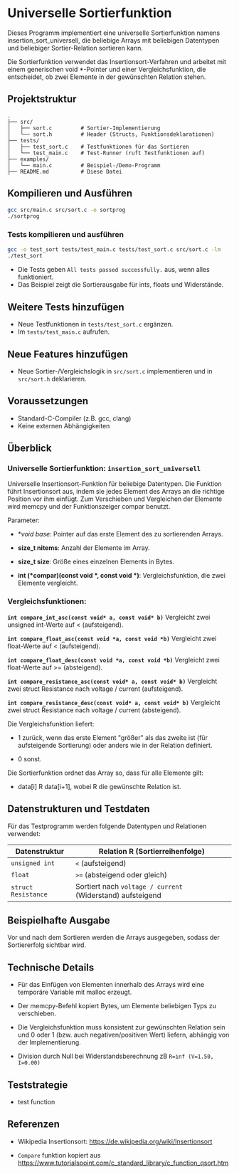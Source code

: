 # Universelle Sortierfunktion

Dieses Programm implementiert eine universelle Sortierfunktion namens insertion_sort_universell, die beliebige Arrays mit beliebigen Datentypen und beliebiger Sortier-Relation sortieren kann.

Die Sortierfunktion verwendet das Insertionsort-Verfahren und arbeitet mit einem generischen void *-Pointer und einer Vergleichsfunktion, die entscheidet, ob zwei Elemente in der gewünschten Relation stehen.


## Projektstruktur

```
.
├── src/
│   ├── sort.c         # Sortier-Implementierung
│   └── sort.h         # Header (Structs, Funktionsdeklarationen)
├── tests/
│   ├── test_sort.c    # Testfunktionen für das Sortieren
│   └── test_main.c    # Test-Runner (ruft Testfunktionen auf)
├── examples/
│   └── main.c         # Beispiel-/Demo-Programm
├── README.md          # Diese Datei
```

## Kompilieren und Ausführen

```bash
gcc src/main.c src/sort.c -o sortprog
./sortprog
```

### Tests kompilieren und ausführen

```bash
gcc -o test_sort tests/test_main.c tests/test_sort.c src/sort.c -lm
./test_sort
```

- Die Tests geben `All tests passed successfully.` aus, wenn alles funktioniert.
- Das Beispiel zeigt die Sortierausgabe für ints, floats und Widerstände.

## Weitere Tests hinzufügen
- Neue Testfunktionen in `tests/test_sort.c` ergänzen.
- Im `tests/test_main.c` aufrufen.

## Neue Features hinzufügen
- Neue Sortier-/Vergleichslogik in `src/sort.c` implementieren und in `src/sort.h` deklarieren.

## Voraussetzungen
- Standard-C-Compiler (z.B. gcc, clang)
- Keine externen Abhängigkeiten


## Überblick

### Universelle Sortierfunktion: `insertion_sort_universell`

Universelle Insertionsort-Funktion für beliebige Datentypen. Die Funktion führt Insertionsort aus, indem sie jedes Element des Arrays an die richtige Position vor ihm einfügt.
Zum Verschieben und Vergleichen der Elemente wird memcpy und der Funktionszeiger compar benutzt.

Parameter:
- **void *base**: Pointer auf das erste Element des zu sortierenden Arrays.

- **size_t nitems**: Anzahl der Elemente im Array.

- **size_t size**: Größe eines einzelnen Elements in Bytes.

- **int (*compar)(const void *, const void *)**: Vergleichsfunktion, die zwei Elemente vergleicht.


### Vergleichsfunktionen: 

**`int compare_int_asc(const void* a, const void* b)`**
Vergleicht zwei unsigned int-Werte auf < (aufsteigend).

**`int compare_float_asc(const void *a, const void *b)`**
Vergleicht zwei float-Werte auf < (aufsteigend).

**`int compare_float_desc(const void *a, const void *b)`**
Vergleicht zwei float-Werte auf >= (absteigend).

**`int compare_resistance_asc(const void* a, const void* b)`**
Vergleicht zwei struct Resistance nach voltage / current (aufsteigend).

**`int compare_resistance_desc(const void* a, const void* b)`**
Vergleicht zwei struct Resistance nach voltage / current (absteigend).

Die Vergleichsfunktion liefert:

- 1 zurück, wenn das erste Element "größer" als das zweite ist (für aufsteigende Sortierung) oder anders wie in der Relation definiert.

- 0 sonst.

Die Sortierfunktion ordnet das Array so, dass für alle Elemente gilt:
- data[i] R data[i+1], wobei R die gewünschte Relation ist.

## Datenstrukturen und Testdaten

Für das Testprogramm werden folgende Datentypen und Relationen verwendet:

| Datenstruktur       | Relation R (Sortierreihenfolge)                            |
| ------------------- | ---------------------------------------------------------- |
| `unsigned int`      | `<` (aufsteigend)                                          |
| `float`             | `>=` (absteigend oder gleich)                              |
| `struct Resistance` | Sortiert nach `voltage / current` (Widerstand) aufsteigend |



## Beispielhafte Ausgabe

Vor und nach dem Sortieren werden die Arrays ausgegeben, sodass der Sortiererfolg sichtbar wird.

## Technische Details

- Für das Einfügen von Elementen innerhalb des Arrays wird eine temporäre Variable mit malloc erzeugt.

- Der memcpy-Befehl kopiert Bytes, um Elemente beliebigen Typs zu verschieben.

- Die Vergleichsfunktion muss konsistent zur gewünschten Relation sein und 0 oder 1 (bzw. auch negativen/positiven Wert) liefern, abhängig von der Implementierung.

- Division durch Null bei Widerstandsberechnung zB `R=inf (V=1.50, I=0.00)`

## Teststrategie

- test function

## Referenzen

- Wikipedia Insertionsort: https://de.wikipedia.org/wiki/Insertionsort

- `Compare` funktion kopiert aus https://www.tutorialspoint.com/c_standard_library/c_function_qsort.htm
